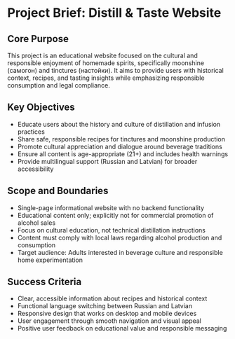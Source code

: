 # Project Brief: Distill & Taste Website

## Core Purpose

This project is an educational website focused on the cultural and responsible enjoyment of homemade spirits, specifically moonshine (самогон) and tinctures (настойки). It aims to provide users with historical context, recipes, and tasting insights while emphasizing responsible consumption and legal compliance.

## Key Objectives

- Educate users about the history and culture of distillation and infusion practices
- Share safe, responsible recipes for tinctures and moonshine production
- Promote cultural appreciation and dialogue around beverage traditions
- Ensure all content is age-appropriate (21+) and includes health warnings
- Provide multilingual support (Russian and Latvian) for broader accessibility

## Scope and Boundaries

- Single-page informational website with no backend functionality
- Educational content only; explicitly not for commercial promotion of alcohol sales
- Focus on cultural education, not technical distillation instructions
- Content must comply with local laws regarding alcohol production and consumption
- Target audience: Adults interested in beverage culture and responsible home experimentation

## Success Criteria

- Clear, accessible information about recipes and historical context
- Functional language switching between Russian and Latvian
- Responsive design that works on desktop and mobile devices
- User engagement through smooth navigation and visual appeal
- Positive user feedback on educational value and responsible messaging
